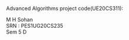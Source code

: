 Advanced Algorithms project code(UE20CS311):            

M H Sohan   
SRN : PES1UG20CS235    
Sem 5 D
